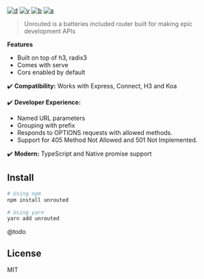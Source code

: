 [![d](https://img.shields.io/npm/dm/unrouted.svg?style=flat-square)](https://npmjs.com/package/unrouted)
[![v](https://img.shields.io/npm/v/unrouted/latest.svg?style=flat-square)](https://npmjs.com/package/unrouted)
[![b](https://img.shields.io/bundlephobia/min/unrouted/latest.svg?style=flat-square)](https://bundlephobia.com/result?p=unrouted)
[![a](https://img.shields.io/github/workflow/status/harlan-zw/unrouted/ci/main?style=flat-square)](https://github.com/harlan-zw/unrouted/actions)

> Unrouted is a batteries included router built for making epic development APIs

**Features**

- Built on top of h3, radix3
- Comes with serve
- Cors enabled by default

✔️ **Compatibility:** Works with Express, Connect, H3 and Koa 

✔️ **Developer Experience:** 

- Named URL parameters
- Grouping with prefix
- Responds to OPTIONS requests with allowed methods.
- Support for 405 Method Not Allowed and 501 Not Implemented.

✔️ **Modern:** TypeScript and Native promise support

## Install

```bash
# Using npm
npm install unrouted

# Using yarn
yarn add unrouted
```

@todo

## License

MIT
